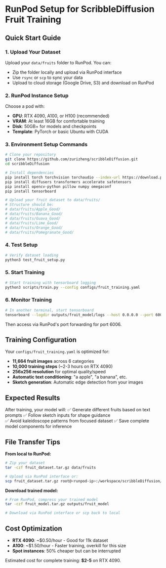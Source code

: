 # RunPod Setup for ScribbleDiffusion Fruit Training

## Quick Start Guide

### 1. Upload Your Dataset
Upload your `data/fruits` folder to RunPod. You can:
- Zip the folder locally and upload via RunPod interface
- Use `rsync` or `scp` to sync your data
- Upload to cloud storage (Google Drive, S3) and download on RunPod

### 2. RunPod Instance Setup
Choose a pod with:
- **GPU**: RTX 4090, A100, or H100 (recommended)
- **VRAM**: At least 16GB for comfortable training
- **Disk**: 50GB+ for models and checkpoints
- **Template**: PyTorch or basic Ubuntu with CUDA

### 3. Environment Setup Commands
```bash
# Clone your repository
git clone https://github.com/zurizheng/scribbleDiffusion.git
cd scribbleDiffusion

# Install dependencies
pip install torch torchvision torchaudio --index-url https://download.pytorch.org/whl/cu121
pip install diffusers transformers accelerate safetensors
pip install opencv-python pillow numpy omegaconf
pip install tensorboard

# Upload your fruit dataset to data/fruits/
# Structure should be:
# data/fruits/Apple_Good/
# data/fruits/Banana_Good/
# data/fruits/Guava_Good/
# data/fruits/Lime_Good/
# data/fruits/Orange_Good/
# data/fruits/Pomegranate_Good/
```

### 4. Test Setup
```bash
# Verify dataset loading
python3 test_fruit_setup.py
```

### 5. Start Training
```bash
# Start training with tensorboard logging
python3 scripts/train.py --config configs/fruit_training.yaml
```

### 6. Monitor Training
```bash
# In another terminal, start tensorboard
tensorboard --logdir outputs/fruit_model/logs --host 0.0.0.0 --port 6006
```
Then access via RunPod's port forwarding for port 6006.

## Training Configuration

Your `configs/fruit_training.yaml` is optimized for:
- **11,664 fruit images** across 6 categories
- **10,000 training steps** (~2-3 hours on RTX 4090)
- **256x256 resolution** for optimal quality/speed
- **Automatic text conditioning**: "a apple", "a banana", etc.
- **Sketch generation**: Automatic edge detection from your images

## Expected Results

After training, your model will:
✅ Generate different fruits based on text prompts
✅ Follow sketch inputs for shape guidance  
✅ Avoid kaleidoscope patterns from focused dataset
✅ Save complete model components for inference

## File Transfer Tips

**From local to RunPod:**
```bash
# Zip your dataset
tar -czf fruit_dataset.tar.gz data/fruits

# Upload via RunPod interface or:
scp fruit_dataset.tar.gz root@<runpod-ip>:/workspace/scribbleDiffusion/
```

**Download trained model:**
```bash
# From RunPod, compress your trained model
tar -czf fruit_model.tar.gz outputs/fruit_model

# Download via RunPod interface or scp back to local
```

## Cost Optimization

- **RTX 4090**: ~$0.50/hour - Good for 11k dataset
- **A100**: ~$1.50/hour - Faster training, overkill for this size
- **Spot instances**: 50% cheaper but can be interrupted

Estimated cost for complete training: **$2-5** on RTX 4090.